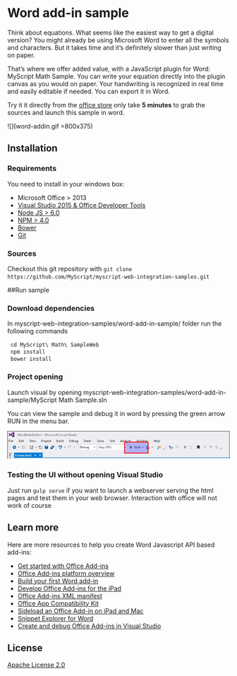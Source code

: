 # Word add-in sample

Think about equations. What seems like the easiest way to get a digital version? You might already be using Microsoft Word to enter all the symbols and characters. But it takes time and it’s definitely slower than just writing on paper.

That’s where we offer added value, with a JavaScript plugin for Word: MyScript Math Sample. You can write your equation directly into the plugin canvas as you would on paper. Your handwriting is recognized in real time and easily editable if needed.  You can export it in Word.

Try it it directly from the [office store]() only take __5 minutes__ to grab the sources and launch this sample in word.


![](word-addin.gif =800x375)

## Installation

### Requirements
You need to install in your windows box:
- Microsoft Office > 2013
- [Visual  Studio 2015 & Office Developer Tools](https://www.visualstudio.com/features/office-tools-vs.aspx)
- [Node JS > 6.0](https://nodejs.org/en/download/current/")
- [NPM > 4.0](https://docs.npmjs.com/getting-started/installing-node)
- [Bower](https://bower.io/)
- [Git](https://git-scm.com/downloads)

### Sources
Checkout this git repository with `git clone https://github.com/MyScript/myscript-web-integration-samples.git`

##Run sample
### Download dependencies
In myscript-web-integration-samples/word-add-in-sample/ folder run the following commands
~~~~
 cd MyScript\ Math\ SampleWeb
 npm install
 bower install
~~~~

### Project opening
Launch visual by opening myscript-web-integration-samples/word-add-in-sample/MyScript Math Sample.sln

You can view the sample and debug it in word by pressing the green arrow RUN in the menu bar.

![](start.png)

### Testing the UI without opening Visual Studio
Just run `gulp serve` if you want to launch a webserver serving the html pages and test them in your web browser. Interaction with office will not work of course

## Learn more

Here are more resources to help you create Word Javascript API based add-ins:

* [Get started with Office Add-ins](https://dev.office.com/getting-started/addins)
* [Office Add-ins platform overview](https://dev.office.com/docs/add-ins/overview/office-add-ins)
* [Build your first Word add-in](https://dev.office.com/docs/add-ins/word/word-add-ins)
* [Develop Office Add-ins for the iPad](https://github.com/OfficeDev/office-js-docs/blob/master/docs/develop/develop-office-add-ins-for-the-ipad.md)
* [Office Add-ins XML manifest](http://dev.office.com/docs/add-ins/overview/add-in-manifests)
* [Office App Compatibility Kit ](https://www.microsoft.com/en-us/download/details.aspx?id=46831)
* [Sideload an Office Add-in on iPad and Mac](http://dev.office.com/docs/add-ins/testing/sideload-an-office-add-in-on-ipad-and-mac)
* [Snippet Explorer for Word](http://officesnippetexplorer.azurewebsites.net/#/snippets/word)
* [Create and debug Office Add-ins in Visual Studio](http://dev.office.com/docs/add-ins/get-started/create-and-debug-office-add-ins-in-visual-studio)


## License

[Apache License 2.0](http://www.apache.org/licenses/LICENSE-2.0)
